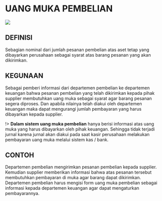 # UANG MUKA PEMBELIAN

![](_media/id/pembelian/uang-muka-pembelian.jpg)

## DEFINISI
Sebagian nominal dari jumlah pesanan pembelian atas aset tetap yang dibayarkan perusahaan sebagai syarat atas barang pesanan yang akan dikirimkan. 

## KEGUNAAN
Sebagai pemberi informasi dari departemen pembelian ke departemen keuangan bahwa pesanan pembelian yang telah dikirimkan kepada pihak supplier membutuhkan uang muka sebagai syarat agar barang pesanan segera diproses. Dan apabila nilainya telah diakui oleh departemen keuangan maka dapat mengurangi jumlah pembayaran yang harus dibayarkan kepada supplier.

!> **Dalam sistem uang muka pembelian** hanya berisi informasi atas uang muka yang harus dibayarkan oleh pihak keuangan. Sehingga tidak terjadi jurnal karena jurnal akan diakui pada saat kasir perusahaan melakukan pembayaran uang muka melalui sistem kas / bank.


## CONTOH
Departemen pembelian mengirimkan pesanan pembelian kepada supplier. Kemudian supplier memberikan informasi bahwa atas pesanan tersebut membutuhkan pembayaran di muka agar barang dapat dikirimkan. Departemen pembelian harus mengisi form uang muka pembelian sebagai informasi kepada departemen keuangan agar dapat mengaturkan pembayarannya. 
